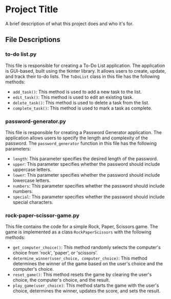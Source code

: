 # Project Title

A brief description of what this project does and who it's for.

## File Descriptions

### to-do list.py

This file is responsible for creating a To-Do List application. The application is GUI-based, built using the tkinter library. It allows users to create, update, and track their to-do lists. The `ToDoList` class in this file has the following methods:

- `add_task()`: This method is used to add a new task to the list.
- `edit_task()`: This method is used to edit an existing task.
- `delete_task()`: This method is used to delete a task from the list.
- `complete_task()`: This method is used to mark a task as complete.

### password-generator.py

This file is responsible for creating a Password Generator application. The application allows users to specify the length and complexity of the password. The `password_generator` function in this file has the following parameters:

- `length`: This parameter specifies the desired length of the password.
- `upper`: This parameter specifies whether the password should include uppercase letters.
- `lower`: This parameter specifies whether the password should include lowercase letters.
- `numbers`: This parameter specifies whether the password should include numbers.
- `special`: This parameter specifies whether the password should include special characters.

### rock-paper-scissor-game.py

This file contains the code for a simple Rock, Paper, Scissors game. The game is implemented as a class `RockPaperScissors` with the following methods:

- `get_computer_choice()`: This method randomly selects the computer's choice from 'rock', 'paper', or 'scissors'.
- `determine_winner(user_choice, computer_choice)`: This method determines the winner of the game based on the user's choice and the computer's choice.
- `reset_game()`: This method resets the game by clearing the user's choice, the computer's choice, and the result.
- `play_game(user_choice)`: This method starts the game with the user's choice, determines the winner, updates the score, and sets the result.
